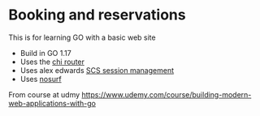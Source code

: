 # Booking and reservations

This is for learning GO with a basic web site

- Build in GO 1.17
- Uses the [chi router](github.com/go-chi/chi)
- Uses alex edwards [SCS session management](github.com/alexedwards/scs/v2)
- Uses [nosurf](github.com/justinas/nosurf )

From course at udmy
https://www.udemy.com/course/building-modern-web-applications-with-go


